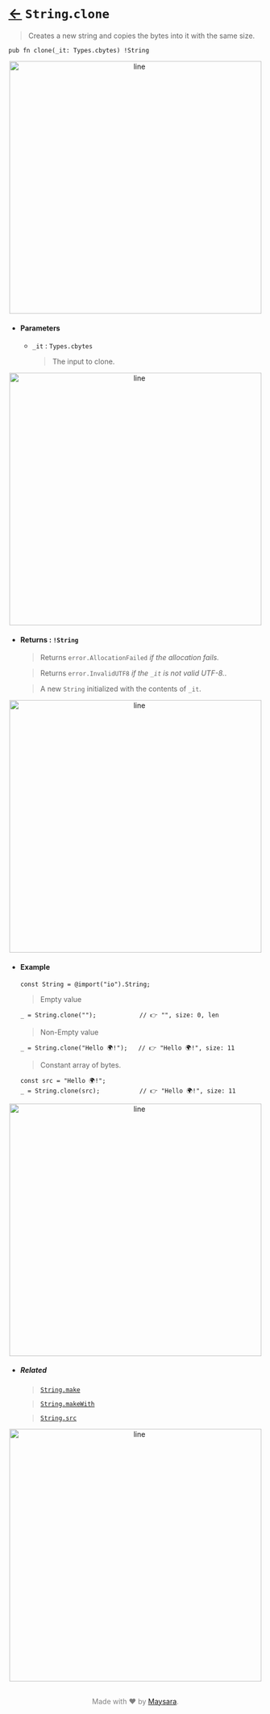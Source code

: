 # [←](../String.md) `String`.`clone`

> Creates a new string and copies the bytes into it with the same size.

```zig
pub fn clone(_it: Types.cbytes) !String
```


<div align="center">
<img src="https://raw.githubusercontent.com/Super-ZIG/io/refs/heads/main/docs/_dist/img/md/line.png" alt="line" style="width:500px;"/>
</div>

- #### Parameters

    - `_it` : `Types.cbytes`

        > The input to clone.


<div align="center">
<img src="https://raw.githubusercontent.com/Super-ZIG/io/refs/heads/main/docs/_dist/img/md/line.png" alt="line" style="width:500px;"/>
</div>

- #### Returns : `!String`

    > Returns `error.AllocationFailed` _if the allocation fails._

    > Returns `error.InvalidUTF8` _if the `_it` is not valid UTF-8._.

    > A new `String` initialized with the contents of `_it`.

<div align="center">
<img src="https://raw.githubusercontent.com/Super-ZIG/io/refs/heads/main/docs/_dist/img/md/line.png" alt="line" style="width:500px;"/>
</div>

- #### Example

    ```zig
    const String = @import("io").String;
    ```

    > Empty value

    ```zig
    _ = String.clone("");            // 👉 "", size: 0, len
    ```

    > Non-Empty value

    ```zig
    _ = String.clone("Hello 🌍!");   // 👉 "Hello 🌍!", size: 11
    ```

    > Constant array of bytes.

    ```zig
    const src = "Hello 🌍!";
    _ = String.clone(src);           // 👉 "Hello 🌍!", size: 11
    ```

<div align="center">
<img src="https://raw.githubusercontent.com/Super-ZIG/io/refs/heads/main/docs/_dist/img/md/line.png" alt="line" style="width:500px;"/>
</div>

- ##### Related

  > [`String.make`](./make.md)

  > [`String.makeWith`](./makeWith.md)

  > [`String.src`](./src.md)

<div align="center">
<img src="https://raw.githubusercontent.com/Super-ZIG/io/refs/heads/main/docs/_dist/img/md/line.png" alt="line" style="width:500px;"/>
</div>

<p align="center" style="color:grey;"><br />Made with ❤️ by <a href="http://github.com/maysara-elshewehy" target="blank">Maysara</a>.</p>